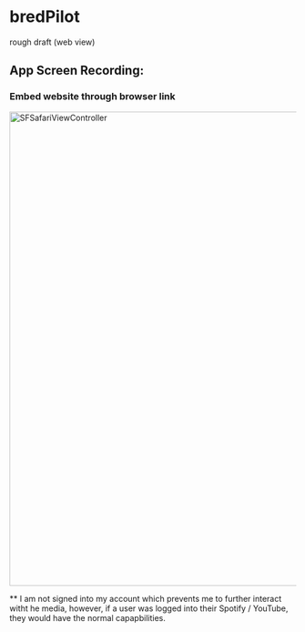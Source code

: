 # bredPilot
rough draft (web view)

## App Screen Recording:



### Embed website through browser link

<img width="833" alt="SFSafariViewController" src="https://user-images.githubusercontent.com/86810022/161645711-271faa29-7340-418e-b1b3-78f605188d32.png">

** I am not signed into my account which prevents me to further interact witht he media, however, if a user was logged into their Spotify / YouTube, they would have the normal capapbilities.
